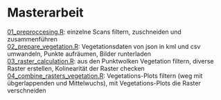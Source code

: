 # Masterarbeit

<a href ="https://github.com/zoeschindler/masterarbeit/blob/main/01_preproccesing.R">01_preproccesing.R</a>: einzelne Scans filtern, zuschneiden und zusammenführen <br>
<a href = "https://github.com/zoeschindler/masterarbeit/blob/main/02_prepare_vegetation.R">02_prepare_vegetation.R</a>: Vegetationsdaten von json in kml und csv umwandeln, Punkte aufräumen, Bilder runterladen <br>
<a href = "https://github.com/zoeschindler/masterarbeit/blob/main/03_raster_calculation.R">03_raster_calculation.R</a>: aus den Punktwolken Vegetation filtern, diverse Raster erstellen, Kolinearität der Raster checken <br>
<a href = "https://github.com/zoeschindler/masterarbeit/blob/main/04_combine_rasters_vegetation.R">04_combine_rasters_vegetation.R</a>: Vegetations-Plots filtern (weg mit übgerlappenden und Mittelwuchs), mit Vegetations-Plots die Raster verschneiden <br>
